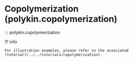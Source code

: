 # Copolymerization (polykin.copolymerization)

::: polykin.copolymerization

!!! info

    For illustration examples, please refer to the associated
    [tutorial](../../tutorials/copolymerization).
